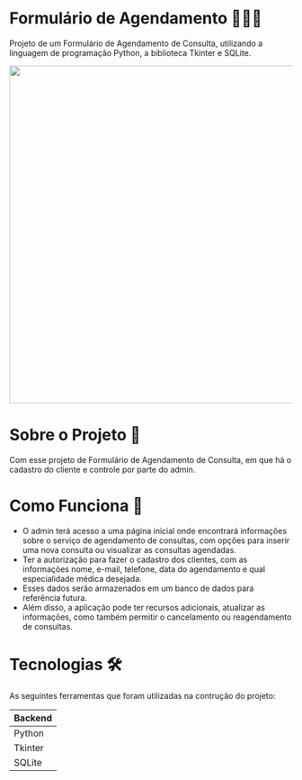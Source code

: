 # Formulário de Agendamento 👩🏻‍💻
Projeto de um Formulário de Agendamento de Consulta, utilizando a linguagem de programação Python, a biblioteca Tkinter e SQLite.

<div>
<img src="https://github.com/user-attachments/assets/e2a95b1c-9c3d-45eb-8750-4776f888c46e" width="600px" />

# Sobre o Projeto 📃
Com esse projeto de Formulário de Agendamento de Consulta, em que há o cadastro do cliente e controle por parte do admin.

# Como Funciona 🎯
<div>
  <ul>
    <li>O admin terá acesso a uma página inicial onde encontrará informações sobre o serviço de agendamento de consultas, com opções para inserir uma nova consulta ou visualizar as consultas agendadas.
    <li>Ter a autorização para fazer o cadastro dos clientes, com as informações nome, e-mail, telefone, data do agendamento e qual especialidade médica desejada.
    <li>Esses dados serão armazenados em um banco de dados para referência futura. 
    <li>Além disso, a aplicação pode ter recursos adicionais, atualizar as informações, como também permitir o cancelamento ou reagendamento de consultas.      
    </li>  
  </ul>
</div>

# Tecnologias 🛠️
As seguintes ferramentas que foram utilizadas na contrução do projeto:
<table>
  <thead>
    <th>Backend</th>
  </thead>
  <tbody>
    <tr>
      <td>Python</td>
    </tr>
    <tr>
      <td>Tkinter</td>
    </tr>
    <tr>
      <td>SQLite</td>
    </tr>
  </tbody>
</table>

